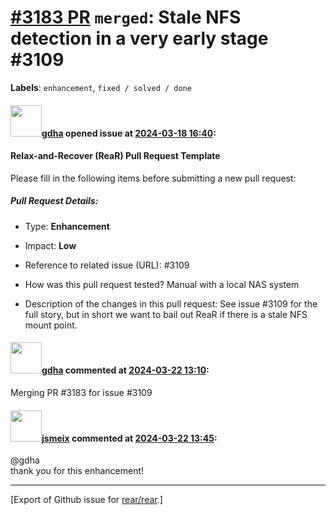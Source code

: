 [\#3183 PR](https://github.com/rear/rear/pull/3183) `merged`: Stale NFS detection in a very early stage \#3109
==============================================================================================================

**Labels**: `enhancement`, `fixed / solved / done`

#### <img src="https://avatars.githubusercontent.com/u/888633?u=cdaeb31efcc0048d3619651aa18dd4b76e636b21&v=4" width="50">[gdha](https://github.com/gdha) opened issue at [2024-03-18 16:40](https://github.com/rear/rear/pull/3183):

#### Relax-and-Recover (ReaR) Pull Request Template

Please fill in the following items before submitting a new pull request:

##### Pull Request Details:

-   Type: **Enhancement**

-   Impact: **Low**

-   Reference to related issue (URL): \#3109

-   How was this pull request tested? Manual with a local NAS system

-   Description of the changes in this pull request: See issue \#3109
    for the full story, but in short we want to bail out ReaR if there
    is a stale NFS mount point.

#### <img src="https://avatars.githubusercontent.com/u/888633?u=cdaeb31efcc0048d3619651aa18dd4b76e636b21&v=4" width="50">[gdha](https://github.com/gdha) commented at [2024-03-22 13:10](https://github.com/rear/rear/pull/3183#issuecomment-2015072057):

Merging PR \#3183 for issue \#3109

#### <img src="https://avatars.githubusercontent.com/u/1788608?u=925fc54e2ce01551392622446ece427f51e2f0ce&v=4" width="50">[jsmeix](https://github.com/jsmeix) commented at [2024-03-22 13:45](https://github.com/rear/rear/pull/3183#issuecomment-2015144114):

@gdha  
thank you for this enhancement!

------------------------------------------------------------------------

\[Export of Github issue for
[rear/rear](https://github.com/rear/rear).\]
